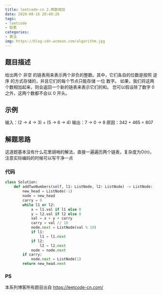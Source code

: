 ```yaml
---
title: leetcode-cn 2.两数相加
date: 2020-08-16 20:49:26
tags:
- leetcode
- 链表
categories:
- 算法
img: https://blog-cdn.wcmoon.com/algorithm.jpg
---
```


## 题目描述
给出两个 非空 的链表用来表示两个非负的整数。其中，它们各自的位数是按照 逆序 的方式存储的，并且它们的每个节点只能存储 一位 数字。
如果，我们将这两个数相加起来，则会返回一个新的链表来表示它们的和。
您可以假设除了数字 0 之外，这两个数都不会以 0 开头。

## 示例
输入：(2 -> 4 -> 3) + (5 -> 6 -> 4)
输出：7 -> 0 -> 8
原因：342 + 465 = 807

## 解题思路
这道题基本没有什么花里胡哨的解法，直接一遍遍历两个链表，复杂度为O(n)，注意实际编码的时候可以写干净一点

### 代码
```python
class Solution:
    def addTwoNumbers(self, l1: ListNode, l2: ListNode) -> ListNode:
        new_head = ListNode(-1)
        node = new_head
        carry = 0
        while l1 or l2:
            x = l1.val if l1 else 0
            y = l2.val if l2 else 0
            val = x + y + carry
            carry = val // 10
            node.next = ListNode(val % 10)
            if l1:
                l1 = l1.next
            if l2:
                l2 = l2.next
            node = node.next
        if carry:
            node.next = ListNode(1)
        return new_head.next
```

### PS
本系列博客所有题目出自 https://leetcode-cn.com/
